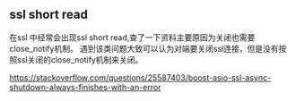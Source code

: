 
## ssl short read

在ssl 中经常会出现ssl short read,查了一下资料主要原因为关闭也需要close_notify机制。
遇到该类问题大致可以认为对端要关闭ssl连接，但是没有按照ssl关闭的close_notify机制来关闭。

https://stackoverflow.com/questions/25587403/boost-asio-ssl-async-shutdown-always-finishes-with-an-error
